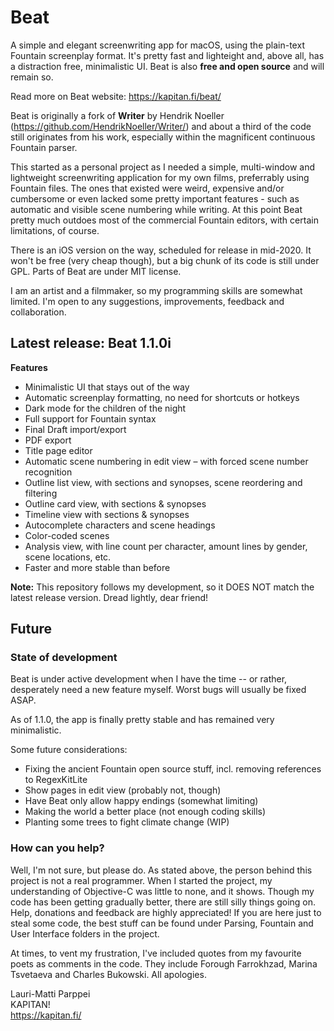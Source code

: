 # Beat

A simple and elegant screenwriting app for macOS, using the plain-text Fountain screenplay format. It's pretty fast and lighteight and, above all, has a distraction free, minimalistic UI. Beat is also **free and open source** and will remain so.

Read more on Beat website: https://kapitan.fi/beat/

Beat is originally a fork of **Writer** by Hendrik Noeller (https://github.com/HendrikNoeller/Writer/) and about a third of the code still originates from his work, especially within the magnificent continuous Fountain parser.

This started as a personal project as I needed a simple, multi-window and lightweight screenwriting application for my own films, preferrably using Fountain files. The ones that existed were weird, expensive and/or cumbersome or even lacked some pretty important features - such as automatic and visible scene numbering while writing. At this point Beat pretty much outdoes most of the commercial Fountain editors, with certain limitations, of course.

There is an iOS version on the way, scheduled for release in mid-2020. It won't be free (very cheap though), but a big chunk of its code is still under GPL. Parts of Beat are under MIT license.

I am an artist and a filmmaker, so my programming skills are somewhat limited. I'm open to any suggestions, improvements, feedback and collaboration.


## Latest release: Beat 1.1.0i

**Features**
* Minimalistic UI that stays out of the way
* Automatic screenplay formatting, no need for shortcuts or hotkeys
* Dark mode for the children of the night
* Full support for Fountain syntax
* Final Draft import/export
* PDF export
* Title page editor
* Automatic scene numbering in edit view – with forced scene number recognition
* Outline list view, with sections and synopses, scene reordering and filtering
* Outline card view, with sections & synopses
* Timeline view with sections & synopses
* Autocomplete characters and scene headings
* Color-coded scenes
* Analysis view, with line count per character, amount lines by gender, scene locations, etc.
* Faster and more stable than before

**Note:** This repository follows my development, so it DOES NOT match the latest release version. Dread lightly, dear friend!

## Future

### State of development

Beat is under active development when I have the time -- or rather, desperately need a new feature myself. Worst bugs will usually be fixed ASAP. 

As of 1.1.0, the app is finally pretty stable and has remained very minimalistic.

Some future considerations:

* Fixing the ancient Fountain open source stuff, incl. removing references to RegexKitLite
* Show pages in edit view (probably not, though)
* Have Beat only allow happy endings (somewhat limiting)
* Making the world a better place (not enough coding skills)
* Planting some trees to fight climate change (WIP)

### How can you help?

Well, I'm not sure, but please do. As stated above, the person behind this project is not a real programmer. When I started the project, my understanding of Objective-C was little to none, and it shows. Though my code has been getting gradually better, there are still silly things going on. Help, donations and feedback are highly appreciated! If you are here just to steal some code, the best stuff can be found under Parsing, Fountain and User Interface folders in the project. 

At times, to vent my frustration, I've included quotes from my favourite poets as comments in the code. They include Forough Farrokhzad, Marina Tsvetaeva and Charles Bukowski. All apologies.

Lauri-Matti Parppei  
KAPITAN!  
https://kapitan.fi/
